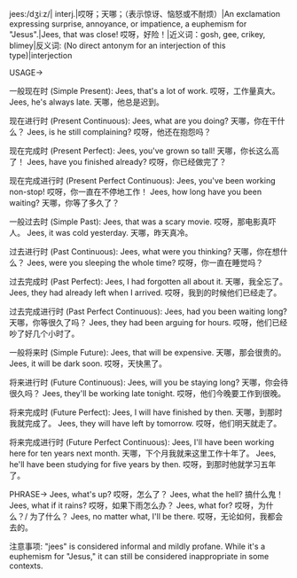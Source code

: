 jees:/dʒiːz/| interj.|哎呀；天哪；（表示惊讶、恼怒或不耐烦）|An exclamation expressing surprise, annoyance, or impatience, a euphemism for "Jesus".|Jees, that was close! 哎呀，好险！|近义词：gosh, gee, crikey, blimey|反义词: (No direct antonym for an interjection of this type)|interjection


USAGE->

一般现在时 (Simple Present):
Jees, that's a lot of work.  哎呀，工作量真大。
Jees, he's always late. 天哪，他总是迟到。


现在进行时 (Present Continuous):
Jees, what are you doing? 天哪，你在干什么？
Jees, is he still complaining? 哎呀，他还在抱怨吗？


现在完成时 (Present Perfect):
Jees, you've grown so tall! 天哪，你长这么高了！
Jees, have you finished already? 哎呀，你已经做完了？


现在完成进行时 (Present Perfect Continuous):
Jees, you've been working non-stop! 哎呀，你一直在不停地工作！
Jees, how long have you been waiting? 天哪，你等了多久了？


一般过去时 (Simple Past):
Jees, that was a scary movie. 哎呀，那电影真吓人。
Jees, it was cold yesterday. 天哪，昨天真冷。


过去进行时 (Past Continuous):
Jees, what were you thinking? 天哪，你在想什么？
Jees, were you sleeping the whole time? 哎呀，你一直在睡觉吗？


过去完成时 (Past Perfect):
Jees, I had forgotten all about it. 天哪，我全忘了。
Jees, they had already left when I arrived. 哎呀，我到的时候他们已经走了。


过去完成进行时 (Past Perfect Continuous):
Jees, had you been waiting long? 天哪，你等很久了吗？
Jees, they had been arguing for hours. 哎呀，他们已经吵了好几个小时了。


一般将来时 (Simple Future):
Jees, that will be expensive. 天哪，那会很贵的。
Jees, it will be dark soon. 哎呀，天快黑了。


将来进行时 (Future Continuous):
Jees, will you be staying long? 天哪，你会待很久吗？
Jees, they'll be working late tonight. 哎呀，他们今晚要工作到很晚。


将来完成时 (Future Perfect):
Jees, I will have finished by then. 天哪，到那时我就完成了。
Jees, they will have left by tomorrow. 哎呀，他们明天就走了。


将来完成进行时 (Future Perfect Continuous):
Jees, I'll have been working here for ten years next month. 天哪，下个月我就来这里工作十年了。
Jees, he'll have been studying for five years by then. 哎呀，到那时他就学习五年了。



PHRASE->
Jees, what's up? 哎呀，怎么了？
Jees, what the hell? 搞什么鬼！
Jees, what if it rains? 哎呀，如果下雨怎么办？
Jees, what for?  哎呀，为什么？/ 为了什么？
Jees, no matter what, I'll be there.  哎呀，无论如何，我都会去的。


注意事项: "jees" is considered informal and mildly profane.  While it's a euphemism for "Jesus," it can still be considered inappropriate in some contexts.
